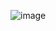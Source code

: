 ![image](https://user-images.githubusercontent.com/6858921/142690804-cf046268-3572-4fcb-96d6-870e3f0cf7db.png)
